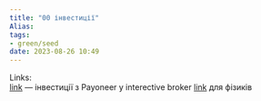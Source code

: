 ```yaml
---
title: "00 інвестиції"
Alias: 
tags:
- green/seed
date: 2023-08-26 10:49
---
```

Links:  
[link](https://youtu.be/NBn-I7k_bC8?si=bsIK-BAU-QQ6UFiz&t=4017)  — інвестиції з Payoneer у interective broker [link](https://www.google.com/search?q=interective%20broker)  для фізиків